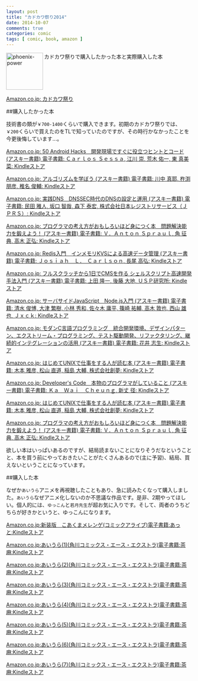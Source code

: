 ```yaml
---
layout: post
title: "カドカワ祭り2014"
date: 2014-10-07
comments: true
categories: comic
tags: [ comic, book, amazon ]
---
```

<img src="{{ root_url }}/images/more.png" alt="phoenix-power" align="left" width="100" height="100">カドカワ祭りで購入したかった本と実際購入した本<!--more--><br clear="all">

<a href="http://www.amazon.co.jp/b/ref=sr_aj?node=3333072051" target="_blank">Amazon.co.jp: カドカワ祭り</a>

##購入したかった本

技術書の類が`￥700-1400`くらいで購入できます。初期のカドカワ祭りでは、`￥200`くらいで買えたのをTLで知っていたのですが、その時行かなかったことを今更後悔しています...。

<a href="http://www.amazon.co.jp/dp/B00HEB8PRS/" target='_blank'>Amazon.co.jp: 50 Android Hacks　開発現場ですぐに役立つヒントとコード (アスキー書籍) 電子書籍: Ｃａｒｌｏｓ Ｓｅｓｓａ, 江川 崇, 荒木 佑一, 東 真美菜: Kindleストア</a>

<a href="http://www.amazon.co.jp/dp/B00JGI5H2I/" target='_blank'>Amazon.co.jp: アルゴリズムを学ぼう (アスキー書籍) 電子書籍: 川中 真耶, 杵渕 朋彦, 椎名 俊輔: Kindleストア</a>

<a href="http://www.amazon.co.jp/dp/B00IJNDKDE/" target='_blank'>Amazon.co.jp: 実践DNS　DNSSEC時代のDNSの設定と運用 (アスキー書籍) 電子書籍: 民田 雅人, 坂口 智哉, 森下 泰宏, 株式会社日本レジストリサービス（ＪＰＲＳ）: Kindleストア</a>

<a href="http://www.amazon.co.jp/dp/B00MB2STXK/" target='_blank'>Amazon.co.jp: プログラマの考え方がおもしろいほど身につく本　問題解決能力を鍛えよう！ (アスキー書籍) 電子書籍: Ｖ．Ａｎｔｏｎ Ｓｐｒａｕｌ, 角 征典, 高木 正弘: Kindleストア</a>

<a href="http://www.amazon.co.jp/dp/B00HSC64P8/" target='_blank'>Amazon.co.jp: Redis入門　インメモリKVSによる高速データ管理 (アスキー書籍) 電子書籍: Ｊｏｓｉａｈ　Ｌ．　Ｃａｒｌｓｏｎ, 長尾 高弘: Kindleストア</a>

<a href="http://www.amazon.co.jp/dp/B00LBPGFJS/" target='_blank'>Amazon.co.jp: フルスクラッチから1日でCMSを作る シェルスクリプト高速開発手法入門 (アスキー書籍) 電子書籍: 上田 隆一, 後藤 大地, ＵＳＰ研究所: Kindleストア</a>

<a href="http://www.amazon.co.jp/dp/B00IOGV3XU/" target='_blank'>Amazon.co.jp: サーバサイドJavaScript　Node.js入門 (アスキー書籍) 電子書籍: 清水 俊博, 大津 繁樹, 小林 秀和, 佐々木 庸平, 篠崎 祐輔, 高木 敦也, 西山 雄也, Ｊｘｃｋ: Kindleストア</a>

<a href="http://www.amazon.co.jp/dp/B00HWLJEKW/" target='_blank'>Amazon.co.jp: モダンC言語プログラミング　統合開発環境、デザインパターン、エクストリーム・プログラミング、テスト駆動開発、リファクタリング、継続的インテグレーションの活用 (アスキー書籍) 電子書籍: 花井 志生: Kindleストア</a>

<a href="http://www.amazon.co.jp/dp/B00J4KDYV4" target='_blank'>Amazon.co.jp: はじめてUNIXで仕事をする人が読む本 (アスキー書籍) 電子書籍: 木本 雅彦, 松山 直道, 稲島 大輔, 株式会社創夢: Kindleストア</a>

<a href="http://www.amazon.co.jp/dp/B00JXEFJIM/" target='_blank'>Amazon.co.jp: Developer's Code　本物のプログラマがしていること (アスキー書籍) 電子書籍: Ｋａ　Ｗａｉ　Ｃｈｅｕｎｇ, 新丈 径: Kindleストア</a>

<a href="http://www.amazon.co.jp/dp/B00J4KDYV4" target='_blank'>Amazon.co.jp: はじめてUNIXで仕事をする人が読む本 (アスキー書籍) 電子書籍: 木本 雅彦, 松山 直道, 稲島 大輔, 株式会社創夢: Kindleストア</a>

<a href="http://www.amazon.co.jp/dp/B00MB2STXK/" target='_blank'>Amazon.co.jp: プログラマの考え方がおもしろいほど身につく本　問題解決能力を鍛えよう！ (アスキー書籍) 電子書籍: Ｖ．Ａｎｔｏｎ Ｓｐｒａｕｌ, 角 征典, 高木 正弘: Kindleストア</a>

欲しい本はいっぱいあるのですが、結局読まないことになりそうだなということと、本を買う前にやっておきたいことがたくさんあるので(主に予習)、結局、買えないということになっています。

##購入した本

なぜか`あいうら`アニメを再視聴したこともあり、急に読みたくなって購入しました。`あいうら`なぜアニメ化しないのか不思議な作品です。是非、2期やってほしい。個人的には、`ゆっこん`と`若月先生`が超お気に入りです。そして、両者のうちどちらが好きかというと、ゆっこんになります。

<a href="http://www.amazon.co.jp/dp/B00I0LKQY6" target='_blank'>Amazon.co.jp:新装版　こあくまメレンゲ(コミックアライブ)電子書籍:あっと:Kindleストア</a>

<a href="http://www.amazon.co.jp/dp/B0093GDBU8" target='_blank'>Amazon.co.jp:あいうら(1)(角川コミックス・エース・エクストラ)電子書籍:茶麻:Kindleストア</a>

<a href="http://www.amazon.co.jp/dp/B00BKVHDNU" target='_blank'>Amazon.co.jp:あいうら(2)(角川コミックス・エース・エクストラ)電子書籍:茶麻:Kindleストア</a>

<a href="http://www.amazon.co.jp/dp/B00CFJK2Q6" target='_blank'>Amazon.co.jp:あいうら(3)(角川コミックス・エース・エクストラ)電子書籍:茶麻:Kindleストア</a>

<a href="http://www.amazon.co.jp/dp/B00CYY7QI4" target='_blank'>Amazon.co.jp:あいうら(4)(角川コミックス・エース・エクストラ)電子書籍:茶麻:Kindleストア</a>

<a href="http://www.amazon.co.jp/dp/B00HPTA9XC" target='_blank'>Amazon.co.jp:あいうら(5)(角川コミックス・エース・エクストラ)電子書籍:茶麻:Kindleストア</a>

<a href="http://www.amazon.co.jp/dp/B00M3OEJ6W" target='_blank'>Amazon.co.jp:あいうら(6)(角川コミックス・エース・エクストラ)電子書籍:茶麻:Kindleストア</a>

<a href="http://www.amazon.co.jp/dp/B00MXRPHS8" target='_blank'>Amazon.co.jp:あいうら(7)(角川コミックス・エース・エクストラ)電子書籍:茶麻:Kindleストア</a>

